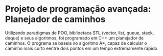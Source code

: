 # Projeto de programação avançada: Planejador de caminhos

Utilizando paradigmas de POO, biblioetaca STL (vector, list, queue, stack, deque) e seus algoritmos, foi programado em C++ um planejador de caminhos. O programa se baseia no algoritmo A*, capaz de calcular o caminho mais curto eentre dois pontos em um tempo extremamente rápido.
